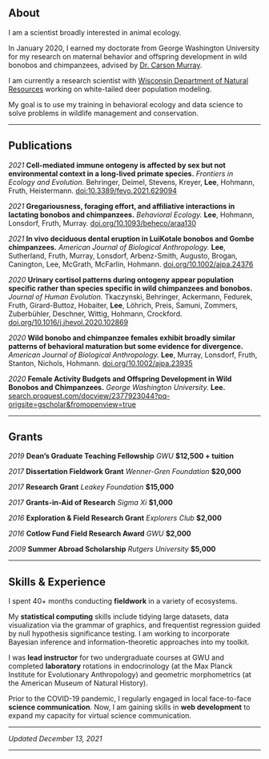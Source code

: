 ## About

I am a scientist broadly interested in animal ecology.

In January 2020, I earned my doctorate from George Washington University for my research on maternal behavior and offspring development in wild bonobos and chimpanzees, advised by <a href="https://cashp.columbian.gwu.edu/primate-behavioral-ecology">Dr. Carson Murray</a>.

I am currently a research scientist with <a href="https://dnr.wisconsin.gov/topic/research/wildliferesearch.html">Wisconsin Department of Natural Resources</a> working on white-tailed deer population modeling.

My goal is to use my training in behavioral ecology and data science to solve problems in wildlife management and conservation.

---

## Publications

*2021* **Cell-mediated immune ontogeny is affected by sex but not environmental context in a long-lived primate species.** *Frontiers in Ecology and Evolution.* Behringer, Deimel, Stevens, Kreyer, **Lee**, Hohmann, Fruth, Heistermann. <a href="https://www.frontiersin.org/articles/10.3389/fevo.2021.629094/abstract">doi:10.3389/fevo.2021.629094</a>

*2021* **Gregariousness, foraging effort, and affiliative interactions in lactating bonobos and chimpanzees.** *Behavioral Ecology.* **Lee**, Hohmann, Lonsdorf, Fruth, Murray. <a href="https://doi.org/10.1093/beheco/araa130">doi.org/10.1093/beheco/araa130</a>

*2021* **In vivo deciduous dental eruption in LuiKotale bonobos and Gombe chimpanzees.** *American Journal of Biological Anthropology.* **Lee**, Sutherland, Fruth, Murray, Lonsdorf, Arbenz-Smith, Augusto, Brogan, Canington, Lee, McGrath, McFarlin, Hohmann. <a href="https://onlinelibrary.wiley.com/doi/10.1002/ajpa.24376">doi.org/10.1002/ajpa.24376</a>

*2020* **Urinary cortisol patterns during ontogeny appear population specific rather than species specific in wild chimpanzees and bonobos.** *Journal of Human Evolution.* Tkaczynski, Behringer, Ackermann, Fedurek, Fruth, Girard-Buttoz, Hobaiter, **Lee**, Löhrich, Preis, Samuni, Zommers, Zuberbühler, Deschner, Wittig, Hohmann, Crockford. <a href="https://doi.org/10.1016/j.jhevol.2020.102869">doi.org/10.1016/j.jhevol.2020.102869</a>

*2020* **Wild bonobo and chimpanzee females exhibit broadly similar patterns of behavioral maturation but some evidence for divergence.** *American Journal of Biological Anthropology.* **Lee**, Murray, Lonsdorf, Fruth, Stanton, Nichols, Hohmann. <a href="https://doi.org/10.1002/ajpa.23935">doi.org/10.1002/ajpa.23935</a>

*2020* **Female Activity Budgets and Offspring Development in Wild Bonobos and Chimpanzees.** *George Washington University.* **Lee.** <a href="https://search.proquest.com/docview/2377923044?pq-origsite=gscholar&fromopenview=true">search.proquest.com/docview/2377923044?pq-origsite=gscholar&fromopenview=true</a>

---

## Grants

*2019* **Dean’s Graduate Teaching Fellowship** *GWU* **$12,500 + tuition**

*2017* **Dissertation Fieldwork Grant** *Wenner-Gren Foundation* **$20,000**

*2017* **Research Grant** *Leakey Foundation* **$15,000**

*2017* **Grants-in-Aid of Research** *Sigma Xi* **$1,000**

*2016* **Exploration & Field Research Grant** *Explorers Club* **$2,000**

*2016* **Cotlow Fund Field Research Award** *GWU* **$2,000**

*2009* **Summer Abroad Scholarship** *Rutgers University* **$5,000**

---

## Skills & Experience

I spent 40+ months conducting **fieldwork** in a variety of ecosystems.

My **statistical computing** skills include tidying large datasets, data visualization via the grammar of graphics, and frequentist regression guided by null hypothesis significance testing. I am working to incorporate Bayesian inference and information-theoretic approaches into my toolkit.

I was **lead instructor** for two undergraduate courses at GWU and completed **laboratory** rotations in endocrinology (at the Max Planck Institute for Evolutionary Anthropology) and geometric morphometrics (at the American Museum of Natural History).

Prior to the COVID-19 pandemic, I regularly engaged in local face-to-face **science communication**. Now, I am gaining skills in **web development** to expand my capacity for virtual science communication.

---

*Updated December 13, 2021*

---
<p style="font-size:11px">
